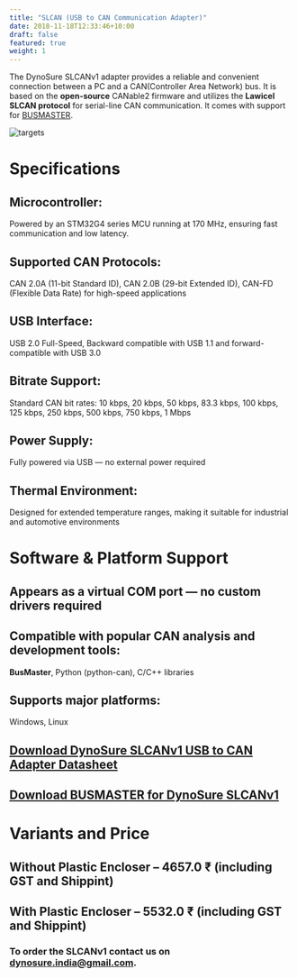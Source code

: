 ```yaml
---
title: "SLCAN (USB to CAN Communication Adapter)"
date: 2018-11-18T12:33:46+10:00
draft: false
featured: true
weight: 1
---
```



The DynoSure SLCANv1 adapter provides a reliable and convenient connection between a PC and a CAN(Controller Area Network) bus. It is based on the **open-source** CANable2 firmware and utilizes the **Lawicel SLCAN protocol** for serial-line CAN communication. It comes with support for [BUSMASTER](./../../files/BUSMASTER_Installer_Ver_3.2.2.exe).

<!-- It is designed with mobility in mind and features a compact and lightweight plastic enclosure suitable for on-the-go diagnostics and embedded development.  -->

<!-- The device uses the Lawicel SLCAN Protocol to expose the CAN interface as a standard virtual COM port, simplifying integration with existing tools and reducing software overhead. -->

<!-- Testing make it easy  -->
<!-- Financial accounting (or financial accountancy) is the field of accounting concerned with the **summary, analysis and reporting** of financial transactions related to a business. -->
<!--more-->

<!-- ![Accounting Services](/images/dynoSense/dynamometer_system_digitala_1200x605.jpg) -->
![targets](/images/slcan_withoutEncloser.jpg)
# Specifications

## Microcontroller:
Powered by an STM32G4 series MCU running at 170 MHz, ensuring fast communication and low latency.

## Supported CAN Protocols:
CAN 2.0A (11-bit Standard ID), CAN 2.0B (29-bit Extended ID), CAN-FD (Flexible Data Rate) for high-speed applications

## USB Interface:

USB 2.0 Full-Speed, Backward compatible with USB 1.1 and forward-compatible with USB 3.0

## Bitrate Support:

Standard CAN bit rates: 10 kbps, 20 kbps, 50 kbps, 83.3 kbps, 100 kbps, 125 kbps, 250 kbps, 500 kbps, 750 kbps, 1 Mbps

## Power Supply:

Fully powered via USB — no external power required

## Thermal Environment:

Designed for extended temperature ranges, making it suitable for industrial and automotive environments

# Software & Platform Support

## Appears as a virtual COM port — no custom drivers required

## Compatible with popular CAN analysis and development tools:

**BusMaster**, Python (python-can), C/C++ libraries

## Supports major platforms:

Windows, Linux

## [Download DynoSure SLCANv1 USB to CAN Adapter Datasheet](./../../files/DynoSure_USB_CAN_Adapter.pdf)

## [Download BUSMASTER for DynoSure SLCANv1 ](./../../files/BUSMASTER_Installer_Ver_3.2.2.exe)

# Variants and Price
## Without Plastic Encloser – 4657.0 ₹ (including GST and Shippint)
## With Plastic Encloser – 5532.0 ₹ (including GST and Shippint)


### **To order the SLCANv1 contact us on dynosure.india@gmail.com.**



<!-- Financial accounting and financial reporting are often used as synonyms.

1. According to International Financial Reporting Standards: the objective of financial reporting is:
2. To provide financial information that is useful to existing and potential investors, lenders and other creditors in making decisions about providing resources to the reporting entity.
3. According to the European Accounting Association:

## Relevance

Relevance is the capacity of the financial information to influence the decision of its users. The ingredients of relevance are the predictive value and confirmatory value. Materiality is a sub-quality of relevance. 

> The ingredients of relevance are the predictive value and confirmatory value. 

Information is considered material if its omission or misstatement could influence the economic decisions of users taken on the basis of the financial statements.

## Faithful Representation

Faithful representation means that the actual effects of the transactions shall be properly accounted for and reported in the financial statements. The words and numbers must match what really happened in the transaction. The ingredients of faithful representation are completeness, neutrality and free from error.

## Enhancing Qualitative Characteristics

### Verifiability
Verifiability implies consensus between the different knowledgeable and independent users of financial information. Such information must be supported by sufficient evidence to follow the principle of objectivity.

### Comparability
Comparability is the uniform application of accounting methods across entities in the same industry. The principle of consistency is under comparability. Consistency is the uniform application of accounting across points in time within an entity.

### Understandability
Understandability means that accounting reports should be expressed as clearly as possible and should be understood by those to whom the information is relevant.
Timeliness: Timeliness implies that financial information must be presented to the users before a decision is to be made.

---

## Statement of cash flows
The statement of cash flows considers the inputs and outputs in concrete cash within a stated period. The general template of a cash flow statement is as follows: Cash Inflow - Cash Outflow + Opening Balance = Closing Balance

Cash Inflow | Outflow | Opening Balance
--- | --- | ---
*Monday* | `Tuesday` | **Wednesday**
1 | 2 | 3


**Example 1:** in the beginning of September, Ellen started out with $5 in her bank account. During that same month, Ellen borrowed $20 from Tom. At the end of the month, Ellen bought a pair of shoes for $7. Ellen's cash flow statement for the month of September looks like this:

* Cash inflow: $20
* Cash outflow:$7
* Opening balance: $5
* Closing balance: $20 – $7 + $5 = $18

**Example 2:** in the beginning of June, WikiTables, a company that buys and resells tables, sold 2 tables. They'd originally bought the tables for $25 each, and sold them at a price of $50 per table. The first table was paid out in cash however the second one was bought in credit terms. WikiTables' cash flow statement for the month of June looks like this:

> **Important:** the cash flow statement only considers the exchange of actual cash, and ignores what the person in question owes or is owed.

## Statement of financial position (balance sheet)
The balance sheet is the financial statement showing a firm's assets, liabilities and equity (capital) at a set point in time, usually the end of the fiscal year reported on the accompanying income statement. 

- **fixed assets**
    - property
    - building
    - equipment (such as factory machinery)
- **intangible assets**
    - copyrights
    - trademarks
    - patents
        - pending
        - international
- goodwill

Owner's equity, sometimes referred to as net assets, is represented differently depending on the type of business ownership. Business ownership can be in the form of a sole proprietorship, partnership, or a corporation. For a corporation, the owner's equity portion usually shows common stock, and retained earnings (earnings kept in the company). Retained earnings come from the retained earnings statement, prepared prior to the balance sheet. -->